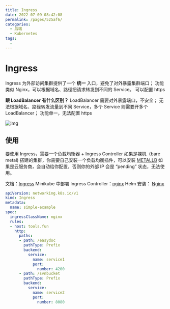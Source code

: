 ```yaml
---
title: Ingress
date: 2022-07-09 08:42:08
permalink: /pages/525af6/
categories:
  - 后端
  - Kubernetes
tags:
  - 
---
```

# Ingress

Ingress 为外部访问集群提供了一个 **统一** 入口，避免了对外暴露集群端口；
功能类似 Nginx，可以根据域名、路径把请求转发到不同的 Service。
可以配置 https

**跟 LoadBalancer 有什么区别？**
LoadBalancer 需要对外暴露端口，不安全；
无法根据域名、路径转发流量到不同 Service，多个 Service 则需要开多个 LoadBalancer；
功能单一，无法配置 https

![img](https://cdn.jsdelivr.net/gh/Iekrwh/images/md-images/kwhd6dc8.png)

## 使用

要使用 Ingress，需要一个负载均衡器 + Ingress Controller
如果是裸机（bare metal) 搭建的集群，你需要自己安装一个负载均衡插件，可以安装 [METALLB](https://metallb.universe.tf/)
如果是云服务商，会自动给你配置，否则你的外部 IP 会是 “pending” 状态，无法使用。

文档：[Ingress](https://kubernetes.io/zh/docs/concepts/services-networking/ingress/)
Minikube 中部署 Ingress Controller：[nginx](https://kubernetes.io/zh/docs/tasks/access-application-cluster/ingress-minikube/)
Helm 安装： [Nginx](https://kubernetes.github.io/ingress-nginx/deploy/#quick-start)

```yaml
apiVersion: networking.k8s.io/v1
kind: Ingress
metadata:
  name: simple-example
spec:
  ingressClassName: nginx
  rules:
  - host: tools.fun
    http:
      paths:
      - path: /easydoc
        pathType: Prefix
        backend:
          service:
            name: service1
            port:
              number: 4200
      - path: /svnbucket
        pathType: Prefix
        backend:
          service:
            name: service2
            port:
              number: 8080
```

